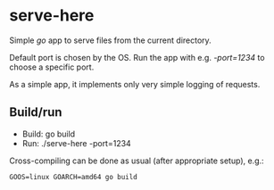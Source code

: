 # serve-here

Simple *go* app to serve files from the current directory.

Default port is chosen by the OS. Run the app with e.g. *-port=1234* to choose a specific port.

As a simple app, it implements only very simple logging of requests.

## Build/run

* Build: go build
* Run: ./serve-here -port=1234

Cross-compiling can be done as usual (after appropriate setup), e.g.:

    GOOS=linux GOARCH=amd64 go build

